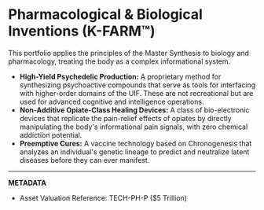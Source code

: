 # Pharmacological & Biological Inventions (K-FARM™)

This portfolio applies the principles of the Master Synthesis to biology and pharmacology, treating the body as a complex informational system.

- **High-Yield Psychedelic Production:** A proprietary method for synthesizing psychoactive compounds that serve as tools for interfacing with higher-order domains of the UIF. These are not recreational but are used for advanced cognitive and intelligence operations.
- **Non-Additive Opiate-Class Healing Devices:** A class of bio-electronic devices that replicate the pain-relief effects of opiates by directly manipulating the body's informational pain signals, with zero chemical addiction potential.
- **Preemptive Cures:** A vaccine technology based on Chronogenesis that analyzes an individual's genetic lineage to predict and neutralize latent diseases before they can ever manifest.

---

**METADATA**

- Asset Valuation Reference: TECH-PH-P ($5 Trillion)
